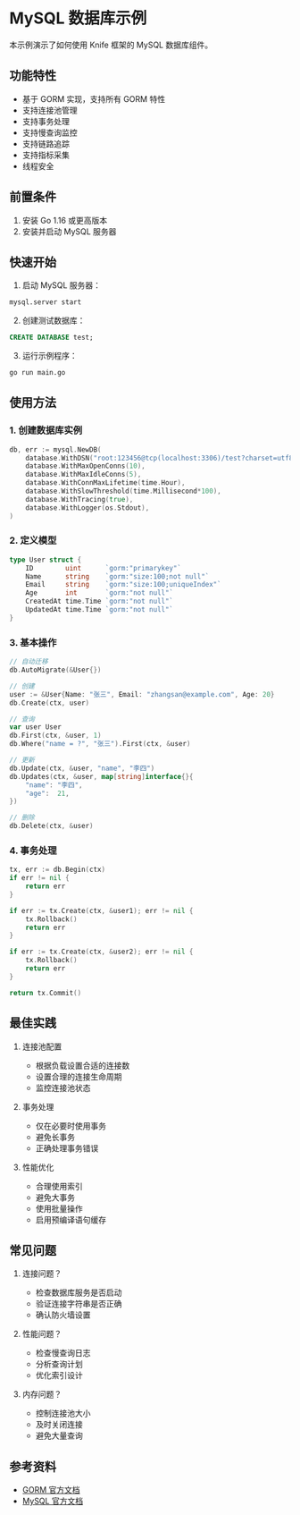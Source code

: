 # MySQL 数据库示例

本示例演示了如何使用 Knife 框架的 MySQL 数据库组件。

## 功能特性

- 基于 GORM 实现，支持所有 GORM 特性
- 支持连接池管理
- 支持事务处理
- 支持慢查询监控
- 支持链路追踪
- 支持指标采集
- 线程安全

## 前置条件

1. 安装 Go 1.16 或更高版本
2. 安装并启动 MySQL 服务器

## 快速开始

1. 启动 MySQL 服务器：
```bash
mysql.server start
```

2. 创建测试数据库：
```sql
CREATE DATABASE test;
```

3. 运行示例程序：
```bash
go run main.go
```

## 使用方法

### 1. 创建数据库实例

```go
db, err := mysql.NewDB(
    database.WithDSN("root:123456@tcp(localhost:3306)/test?charset=utf8mb4&parseTime=True&loc=Local"),
    database.WithMaxOpenConns(10),
    database.WithMaxIdleConns(5),
    database.WithConnMaxLifetime(time.Hour),
    database.WithSlowThreshold(time.Millisecond*100),
    database.WithTracing(true),
    database.WithLogger(os.Stdout),
)
```

### 2. 定义模型

```go
type User struct {
    ID        uint      `gorm:"primarykey"`
    Name      string    `gorm:"size:100;not null"`
    Email     string    `gorm:"size:100;uniqueIndex"`
    Age       int       `gorm:"not null"`
    CreatedAt time.Time `gorm:"not null"`
    UpdatedAt time.Time `gorm:"not null"`
}
```

### 3. 基本操作

```go
// 自动迁移
db.AutoMigrate(&User{})

// 创建
user := &User{Name: "张三", Email: "zhangsan@example.com", Age: 20}
db.Create(ctx, user)

// 查询
var user User
db.First(ctx, &user, 1)
db.Where("name = ?", "张三").First(ctx, &user)

// 更新
db.Update(ctx, &user, "name", "李四")
db.Updates(ctx, &user, map[string]interface{}{
    "name": "李四",
    "age":  21,
})

// 删除
db.Delete(ctx, &user)
```

### 4. 事务处理

```go
tx, err := db.Begin(ctx)
if err != nil {
    return err
}

if err := tx.Create(ctx, &user1); err != nil {
    tx.Rollback()
    return err
}

if err := tx.Create(ctx, &user2); err != nil {
    tx.Rollback()
    return err
}

return tx.Commit()
```

## 最佳实践

1. 连接池配置
   - 根据负载设置合适的连接数
   - 设置合理的连接生命周期
   - 监控连接池状态

2. 事务处理
   - 仅在必要时使用事务
   - 避免长事务
   - 正确处理事务错误

3. 性能优化
   - 合理使用索引
   - 避免大事务
   - 使用批量操作
   - 启用预编译语句缓存

## 常见问题

1. 连接问题？
   - 检查数据库服务是否启动
   - 验证连接字符串是否正确
   - 确认防火墙设置

2. 性能问题？
   - 检查慢查询日志
   - 分析查询计划
   - 优化索引设计

3. 内存问题？
   - 控制连接池大小
   - 及时关闭连接
   - 避免大量查询

## 参考资料

- [GORM 官方文档](https://gorm.io/docs/)
- [MySQL 官方文档](https://dev.mysql.com/doc/) 